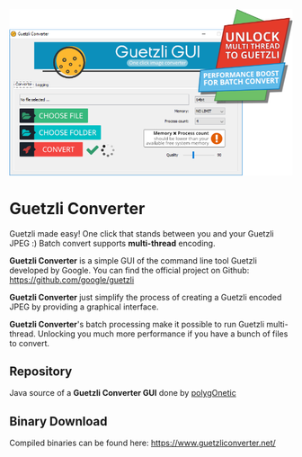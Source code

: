 ![screen.png](screen.png)

# Guetzli Converter

Guetzli made easy!
One click that stands between you and your Guetzli JPEG :)
Batch convert supports **multi-thread** encoding.

**Guetzli Converter** is a simple GUI of the command line tool Guetzli developed by Google. You can find the official project on Github: https://github.com/google/guetzli

**Guetzli Converter** just simplify the process of creating a Guetzli encoded JPEG by providing a graphical interface.

**Guetzli Converter**'s batch processing make it possible to run Guetzli multi-thread. Unlocking you much more performance if you have a bunch of files to convert.

## Repository

Java source of a **Guetzli Converter GUI**  done by [polygOnetic](https://www.polygonetic.com)

## Binary Download

Compiled binaries can be found here: https://www.guetzliconverter.net/

